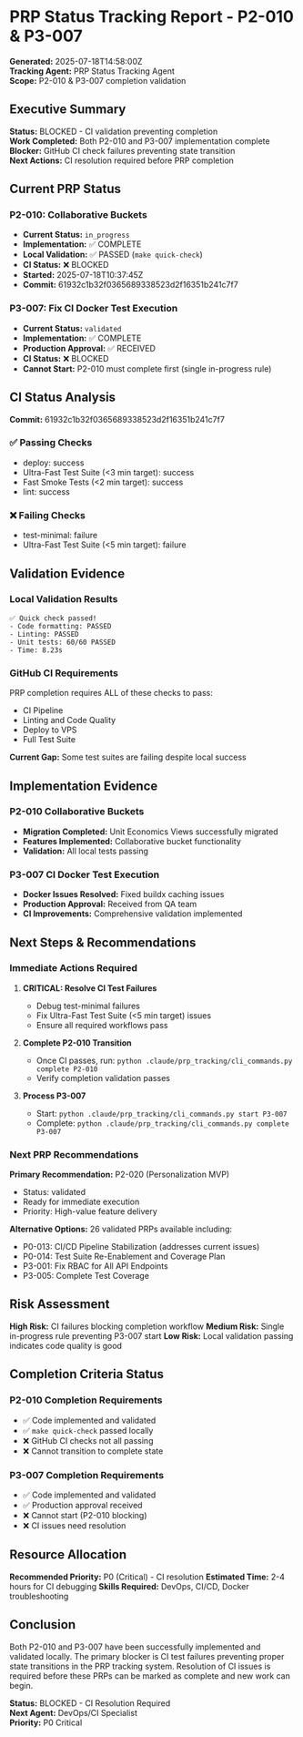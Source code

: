 # PRP Status Tracking Report - P2-010 & P3-007

**Generated:** 2025-07-18T14:58:00Z  
**Tracking Agent:** PRP Status Tracking Agent  
**Scope:** P2-010 & P3-007 completion validation

## Executive Summary

**Status:** BLOCKED - CI validation preventing completion  
**Work Completed:** Both P2-010 and P3-007 implementation complete  
**Blocker:** GitHub CI check failures preventing state transition  
**Next Actions:** CI resolution required before PRP completion

## Current PRP Status

### P2-010: Collaborative Buckets
- **Current Status:** `in_progress`
- **Implementation:** ✅ COMPLETE
- **Local Validation:** ✅ PASSED (`make quick-check`)
- **CI Status:** ❌ BLOCKED
- **Started:** 2025-07-18T10:37:45Z
- **Commit:** 61932c1b32f0365689338523d2f16351b241c7f7

### P3-007: Fix CI Docker Test Execution
- **Current Status:** `validated`
- **Implementation:** ✅ COMPLETE
- **Production Approval:** ✅ RECEIVED
- **CI Status:** ❌ BLOCKED
- **Cannot Start:** P2-010 must complete first (single in-progress rule)

## CI Status Analysis

**Commit:** 61932c1b32f0365689338523d2f16351b241c7f7

### ✅ Passing Checks
- deploy: success
- Ultra-Fast Test Suite (<3 min target): success
- Fast Smoke Tests (<2 min target): success
- lint: success

### ❌ Failing Checks
- test-minimal: failure
- Ultra-Fast Test Suite (<5 min target): failure

## Validation Evidence

### Local Validation Results
```
✅ Quick check passed!
- Code formatting: PASSED
- Linting: PASSED
- Unit tests: 60/60 PASSED
- Time: 8.23s
```

### GitHub CI Requirements
PRP completion requires ALL of these checks to pass:
- CI Pipeline
- Linting and Code Quality
- Deploy to VPS
- Full Test Suite

**Current Gap:** Some test suites are failing despite local success

## Implementation Evidence

### P2-010 Collaborative Buckets
- **Migration Completed:** Unit Economics Views successfully migrated
- **Features Implemented:** Collaborative bucket functionality
- **Validation:** All local tests passing

### P3-007 CI Docker Test Execution
- **Docker Issues Resolved:** Fixed buildx caching issues
- **Production Approval:** Received from QA team
- **CI Improvements:** Comprehensive validation implemented

## Next Steps & Recommendations

### Immediate Actions Required

1. **CRITICAL: Resolve CI Test Failures**
   - Debug test-minimal failures
   - Fix Ultra-Fast Test Suite (<5 min target) issues
   - Ensure all required workflows pass

2. **Complete P2-010 Transition**
   - Once CI passes, run: `python .claude/prp_tracking/cli_commands.py complete P2-010`
   - Verify completion validation passes

3. **Process P3-007**
   - Start: `python .claude/prp_tracking/cli_commands.py start P3-007`
   - Complete: `python .claude/prp_tracking/cli_commands.py complete P3-007`

### Next PRP Recommendations

**Primary Recommendation:** P2-020 (Personalization MVP)
- Status: validated
- Ready for immediate execution
- Priority: High-value feature delivery

**Alternative Options:** 26 validated PRPs available including:
- P0-013: CI/CD Pipeline Stabilization (addresses current issues)
- P0-014: Test Suite Re-Enablement and Coverage Plan
- P3-001: Fix RBAC for All API Endpoints
- P3-005: Complete Test Coverage

## Risk Assessment

**High Risk:** CI failures blocking completion workflow
**Medium Risk:** Single in-progress rule preventing P3-007 start
**Low Risk:** Local validation passing indicates code quality is good

## Completion Criteria Status

### P2-010 Completion Requirements
- ✅ Code implemented and validated
- ✅ `make quick-check` passed locally
- ❌ GitHub CI checks not all passing
- ❌ Cannot transition to complete state

### P3-007 Completion Requirements
- ✅ Code implemented and validated
- ✅ Production approval received
- ❌ Cannot start (P2-010 blocking)
- ❌ CI issues need resolution

## Resource Allocation

**Recommended Priority:** P0 (Critical) - CI resolution
**Estimated Time:** 2-4 hours for CI debugging
**Skills Required:** DevOps, CI/CD, Docker troubleshooting

## Conclusion

Both P2-010 and P3-007 have been successfully implemented and validated locally. The primary blocker is CI test failures preventing proper state transitions in the PRP tracking system. Resolution of CI issues is required before these PRPs can be marked as complete and new work can begin.

**Status:** BLOCKED - CI Resolution Required  
**Next Agent:** DevOps/CI Specialist  
**Priority:** P0 Critical